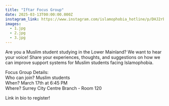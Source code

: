 ```yaml
---
title: "Iftar Focus Group"
date: 2025-03-13T00:00:00.000Z
instagram_link: https://www.instagram.com/islamophobia_hotline/p/DHJ2rbYyKIZ/
images:
  - 1.jpg
  - 2.jpg
  - 3.jpg
---
```


Are you a Muslim student studying in the Lower Mainland?
We want to hear your voice! Share your experiences, thoughts, and suggestions on how we can improve support systems for Muslim students facing Islamophobia.

Focus Group Details:  
Who can join? Muslim students  
When? March 17th at 6:45 PM  
Where? Surrey City Centre Branch - Room 120  

Link in bio to register!
